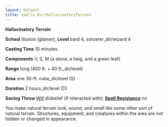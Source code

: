 ```yaml
---
layout: default
title: spells_dir/hallucinatoryTerrain
---
```

 **Hallucinatory Terrain**

**School** illusion (glamer); **Level** bard 4, sorcerer_dir/wizard 4

**Casting Time** 10 minutes

**Components** V, S, M (a stone, a twig, and a green leaf)

**Range** long (400 ft. + 40 ft._dir/level)

**Area** one 30-ft. cube_dir/level (S)

**Duration** 2 hours_dir/level (D)

**Saving Throw** [Will](../../combat#_will) disbelief (if interacted with); **[Spell Resistance](../../glossary#_spell-resistance)** no

You make natural terrain look, sound, and smell like some other sort of natural terrain. Structures, equipment, and creatures within the area are not hidden or changed in appearance.

